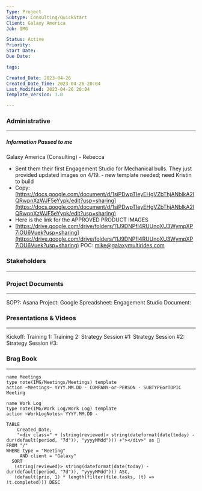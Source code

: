 ```yaml
---
Type: Project
Subtype: Consulting/QuickStart
Client: Galaxy America
Job: IMG

Status: Active
Priority: 
Start Date: 
Due Date: 

tags: 

Created_Date: 2023-04-26
Created_Date_Time: 2023-04-26 20:04
Last_Modified: 2023-04-26 20:04
Template_Version: 1.0

---
```

### Administrative
---
##### Information Passed to me
Galaxy America (Consulting) - Rebecca 
-   Sent them their first Engagement Studio for Mechanical bulls. They just provided updated images on 4/19. - new template needed; need Kristin to build 
-   Copy: [https://docs.google.com/document/d/1siPDwpTIeyEHgVZbThjANblkA2IQRwpnXzWJF5eYypk/edit?usp=sharing](https://docs.google.com/document/d/1siPDwpTIeyEHgVZbThjANblkA2IQRwpnXzWJF5eYypk/edit?usp=sharing)
-   Here is the link for the APPROVED PRODUCT IMAGES 
-   [https://drive.google.com/drive/folders/11J9DNPfI4RUUnoXU3WympXP7iOU6Vuek?usp=sharing](https://drive.google.com/drive/folders/11J9DNPfI4RUUnoXU3WympXP7iOU6Vuek?usp=sharing)
POC: [mike@galaxymultirides.com](https://img.newoldstamp.com/r/604102/e?id=1)


### Stakeholders
---



### Project Documents
---
SOP?:
Asana Project:
Google Spreadsheet: 
Engagement Studio Document:

### Presentations & Videos
---
Kickoff:
Training 1:
Training 2:
Strategy Session #1:
Strategy Session #2:
Strategy Session #3:


### Brag Book
---



```button
name Meetings
type note(IMG/Meetings/Meetings) template
action ~Meetings~ YYYY.MM.DD - COMPANY-or-PERSON - SUBTYPEorTOPIC Meeting
```
```button
name Work Log
type note(IMG/Work Log/Work Log) template
action ~WorkLogNotes~ YYYY.MM.DD -
```
```dataview
TABLE
    Created_Date,
    "<div class=" + (string(reviewed)> string(dateformat(date(today) - dur(default(period, "7d")), "yyyyMMdd"))) +"></div>" as 📅
FROM "/"
WHERE type = "Meeting"
	 AND client = "Galaxy"
  SORT
   (string(reviewed)> string(dateformat(date(today) - dur(default(period, "7d")), "yyyyMMdd"))) ASC,
   (default(prio, 1) * length(filter(file.tasks, (t) => !t.completed))) DESC
```

